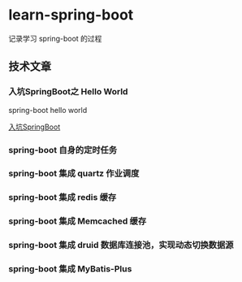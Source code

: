 # learn-spring-boot
记录学习 spring-boot 的过程

## 技术文章

### 入坑SpringBoot之 Hello World 
spring-boot hello world 

[入坑SpringBoot](https://dddreams.github.io/180710-入坑SpringBoot.html)

### spring-boot 自身的定时任务

### spring-boot 集成 quartz 作业调度

### spring-boot 集成 redis 缓存

### spring-boot 集成 Memcached 缓存

### spring-boot 集成 druid 数据库连接池，实现动态切换数据源

### spring-boot 集成 MyBatis-Plus
 